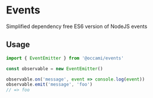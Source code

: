 # Events

Simplified dependency free ES6 version of NodeJS events

## Usage

```js
import { EventEmitter } from '@occami/events'

const observable = new EventEmitter()

observable.on('message', event => console.log(event))
observable.emit('message', 'foo')
// => foo
```
